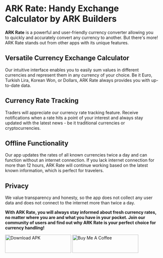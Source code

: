 # ARK Rate: Handy Exchange Calculator by ARK Builders

**ARK Rate** is a powerful and user-friendly currency converter allowing you to quickly and accurately convert any currency to another. But there's more! ARK Rate stands out from other apps with its unique features.

## Versatile Currency Exchange Calculator

Our intuitive interface enables you to easily sum values in different currencies and represent them in any currency of your choice. Be it Euro, Turkish Lira, Korean Won, or Dollars, ARK Rate always provides you with up-to-date data.

## Currency Rate Tracking

Traders will appreciate our currency rate tracking feature. Receive notifications when a rate hits a point of your interest and always stay updated with the latest news - be it traditional currencies or cryptocurrencies.

## Offline Functionality

Our app updates the rates of all known currencies twice a day and can function without an internet connection. If you lack internet connection for more than 12 hours, ARK Rate will continue working based on the latest known information, which is perfect for travelers.

## Privacy

We value transparency and honesty, so the app does not collect any user data and does not connect to the internet more than twice a day.


**With ARK Rate, you will always stay informed about fresh currency rates, no matter where you are and what you have in your pocket. Join our community of users and find out why ARK Rate is your perfect choice for currency handling!**

<a href="https://www.ark-builders.dev/apps/shelf" target="_blank"><img src="https://github-production-user-asset-6210df.s3.amazonaws.com/581023/255703247-978df9c0-3de4-44ed-97f1-ae46631af49d.png" alt="Download APK" style="height: 60px !important;width: 217px !important;" ></a>
<a href="https://www.buymeacoffee.com/arkbuilders" target="_blank"><img src="https://cdn.buymeacoffee.com/buttons/v2/default-yellow.png" alt="Buy Me A Coffee" style="height: 60px !important;width: 217px !important;" ></a>
